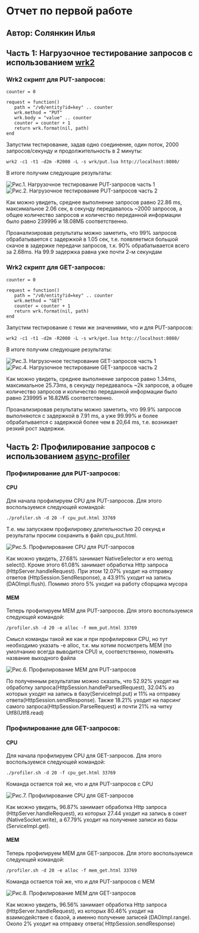 # Отчет по первой работе

## Автор: Солянкин Илья

## Часть 1: Нагрузочное тестирование запросов с использованием [wrk2](https://github.com/giltene/wrk2)

### Wrk2 скрипт для PUT-запросов:

```
counter = 0

request = function()
   path = "/v0/entity?id=key" .. counter
   wrk.method = "PUT"
   wrk.body = "value" .. counter
   counter = counter + 1
   return wrk.format(nil, path)
end
```

Запустим тестирование, задав одно соединение, один поток, 2000 запросов/секунду и продолжительность в 2 минуты:

```
wrk2 -c1 -t1 -d2m -R2000 -L -s wrk/put.lua http://localhost:8080/
```

В итоге получим следующие результаты:

![Рис.1. Нагрузочное тестирование PUT-запросов часть 1](put_wrk2_result_part_1.png)
![Рис.2. Нагрузочное тестирование PUT-запросов часть 2](put_wrk2_result_part_2.png)

Как можно увидеть, среднее выполнение запросов равно 22.86 ms, максимальное 2.06 сек, в секунду передавалось ~2000
запросов, а общее количество запросов и количество переданной информации было равно 239996 и 18.08МБ соответственно.

Проанализировав результаты можно заметить, что 99% запросов обрабатывается с задержкой в 1.05 сек, т.е. появляетмся
большой скачое в задержке передачи запросов, т.к. 90% обрабатывается всего за 2.68ms. На 99.9 задержка равна уже почти
2-м секундам

### Wrk2 скрипт для GET-запросов:

```
counter = 0

request = function()
   path = "/v0/entity?id=key" .. counter
   wrk.method = "GET"
   counter = counter + 1
   return wrk.format(nil, path)
end
```

Запустим тестирование с теми же значениями, что и для PUT-запросов:

```
wrk2 -c1 -t1 -d2m -R2000 -L -s wrk/get.lua http://localhost:8080/
```

В итоге получим следующие результаты:

![Рис.3. Нагрузочное тестирование GET-запросов часть 1](get_wrk2_result_part_1.png)
![Рис.4. Нагрузочное тестирование GET-запросов часть 2](get_wrk2_result_part_2.png)

Как можно увидеть, среднее выполнение запросов равно 1.34ms, максимальное 25.73ms, в секунду передавалось ~2k запросов,
а общее количество запросов и количество переданной информации было равно 239995 и 16.82МБ соответственно.

Проанализировав результаты можно заметить, что 99.9% запросов выполняются с задержкой в 7.91 ms, а уже 99.99% и более
обрабатывается с задержкой более чем в 20,64 ms, т.е. возникает резкий рост задержки.

## Часть 2: Профилирование запросов с использованием [async-profiler](https://github.com/jvm-profiling-tools/async-profiler)

### Профилирование для PUT-запросов:

#### CPU

Для начала профилируем CPU для PUT-запросов. Для этого воспользуемся следующей командой:

```
./profiler.sh -d 20 -f cpu_put.html 33769
```

Т.е. мы запускаем профилировку длительностью 20 секунд и результаты просим сохранить в файл cpu_put.html.

![Рис.5. Профилирование CPU для PUT-запросов](put_cpu_result.png)

Как можно увидеть, 27.68% занимает NativeSelector и его метод select(). Кроме этого 61.08% занимает обработка Http
запроса (HttpServer.handleRequest). При этом 12.07% уходит на отправку ответов (HttpSession.SendResponse), а 43.91%
уходит на запись (DAOImpl.flush). Помимо этого 5% уходит на работу сборщика мусора

#### MEM

Теперь профилируем MEM для PUT-запросов. Для этого воспользуемся следующей командой:

```
/profiler.sh -d 20 -e alloc -f mem_put.html 33769
```

Смысл команды такой же как и при профилировки CPU, но тут необходимо указать -e alloc, т.к. мы хотим посмотреть MEM (по
умолчанию всегда выводится CPU) и, соответственно, поменять название выходного файла

![Рис.6. Профилирование MEM для PUT-запросов](put_mem_result.png)

По полученным результатам можно сказать, что 52.92% уходят на обработку запроса(HttpSession.handleParsedRequest), 32.04%
из которых уходят на запись в базу(ServiceImpl.put) и 11% на отправку ответа(HttpSession.sendResponse). Также 18.21%
уходит на парсинг самого запроса(HttpSession.ParseRequest) и почти 21% на читку Utf8(Utf8.read)

### Профилирование для GET-запросов:

#### CPU

Для начала профилируем CPU для GET-запросов. Для этого воспользуемся следующей командой:

```
./profiler.sh -d 20 -f cpu_get.html 33769
```

Команда остается той же, что и для PUT-запросов с CPU

![Рис.7. Профилирование CPU для GET-запросов](get_cpu_result.png)

Как можно увидеть, 96.87% занимает обработка Http запроса (HttpServer.handleRequest), из которых 27.44 уходит на запись
в сокет (NativeSocket.write), а 67.79% уходит на получение записи из базы (ServiceImpl.get).

#### MEM

Теперь профилируем MEM для GET-запросов. Для этого воспользуемся следующей командой:

```
/profiler.sh -d 20 -e alloc -f mem_get.html 33769
```

Команда остается той же, что и для PUT-запросов с MEM

![Рис.8. Профилирование MEM для GET-запросов](get_mem_result.png)

Как можно увидеть, 96.56% занимает обработка Http запроса (HttpServer.handleRequest), из которых 80.46% уходит на
взаимодействие с базой, а именно получение записей (DAOImpl.range). Около 2% уходит на отправку ответа(
HttpSession.sendResponse)
 

